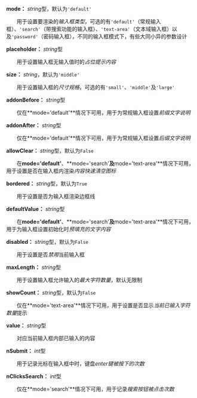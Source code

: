 **mode：** *string*型，默认为`'default'`

　　用于设置要渲染的*输入框类型*，可选的有`'default'`（常规输入框）、`'search'`（带搜索功能的输入框）、`'text-area'`（文本域输入框）以及`'password'`（密码输入框），不同的输入框模式下，有些大同小异的参数设计

**placeholder：** *string*型

　　用于设置输入框无输入值时的*占位提示内容*

**size：** *string*，默认为`'middle'`

　　用于设置输入框的*尺寸规格*，可选的有`'small'`、`'middle'`及`'large'`

**addonBefore：** *string*型

　　仅在**mode='default'**情况下可用，用于为常规输入框设置*前缀文字说明*

**addonAfter：** *string*型

　　仅在**mode='default'**情况下可用，用于为常规输入框设置*后缀文字说明*

**allowClear：** *string*型，默认为`False`

　　在**mode='default'**、**mode='search'**及**mode='text-area'**情况下可用，用于设置是否在输入框内渲染*内容快速清空图标*

**bordered：** *string*型，默认为`True`

　　用于设置是否为输入框渲染边框线

**defaultValue：** *string*型

　　在**mode='default'**、**mode='search'**及**mode='text-area'**情况下可用，用于为输入框设置初始化时*预填充的文字内容*

**disabled：** *string*型，默认为`False`

　　用于设置是否*禁用*当前输入框

**maxLength：** *string*型

　　用于设置输入框允许输入的*最大字符数量*，默认无限制

**showCount：** *string*型，默认为`False`

　　仅在**mode='text-area'**情况下可用，用于设置是否显示*当前已输入字符数量*提示

**value：** *string*型

　　对应当前输入框内部已输入的内容

**nSubmit：** *int*型

　　用于记录光标在输入框中时，键盘*enter键被按下的次数*

**nClicksSearch：** *int*型

　　仅在**mode='search'**情况下可用，用于记录*搜索按钮被点击次数*









